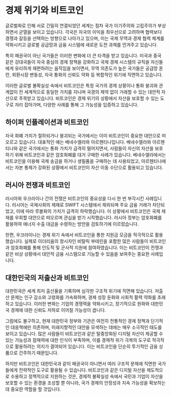 # 경제 위기와 비트코인
글로벌화로 인해 서로 긴밀히 연결되었던 세계는 점차 국가 이기주의와 고립주의가 부상하면서 균열을 보이고 있습니다. 각국은 자국의 이익을 최우선으로 고려하며 협력보다 경쟁과 갈등을 선택하는 방향으로 나아가고 있으며, 이는 국제 무역과 경제 협력 체계를 약화시키고 글로벌 공급망과 금융 시스템에 새로운 도전 과제를 안겨주고 있습니다.

특히 패권국이 아닌 국가들은 이러한 변화에 더 큰 타격을 받고 있습니다. 미국과 중국 같은 강대국들이 자국 중심의 경제 정책을 강화하고 국제 경제 시스템의 규칙을 자신들에게 유리하게 재편하려는 움직임을 보이면서, 무역 의존도가 높은 국가들은 공급망 혼란, 외환시장 변동성, 자국 통화의 신뢰도 약화 등 복합적인 위기에 직면하고 있습니다.

이러한 글로벌 불확실성 속에서 비트코인은 특정 국가의 경제 상황이나 통화 붕괴와 관계없이 전 세계적으로 동일한 가치를 지니며 국경의 제약 없이 거래할 수 있는 대안적 자산으로 주목받고 있습니다. 비트코인은 경제 위기의 상황에서 자산을 보호할 수 있는 도구로 자리 잡아가며, 다양한 사례를 통해 그 가능성을 입증하고 있습니다.

## 하이퍼 인플레이션과 비트코인
자국 화폐 가치가 절하되거나 붕괴되는 국가에서는 이미 비트코인이 중요한 대안으로 떠오르고 있습니다. 대표적인 예는 베네수엘라와 아르헨티나입니다. 베네수엘라와 아르헨티나와 같은 국가에서는 통화 가치가 급격히 떨어지면서, 사람들이 자신의 자산을 보호하기 위해 비트코인과 같은 암호화폐를 대거 구매한 사례가 있습니다. 베네수엘라에서는 비트코인을 이용해 국제 송금을 하거나 생필품을 구매하는 데 사용되었고, 아르헨티나에서는 자본 통제가 강화된 상황에서 비트코인이 자산 이동 수단으로 활용되고 있습니다.

## 러시아 전쟁과 비트코인
러시아와 우크라이나 간의 전쟁은 비트코인의 중요성을 다시 한 번 부각시킨 사례입니다. 러시아는 국제사회의 제재로 SWIFT 시스템에서 제외되며 주요 금융 거래가 차단되었고, 이에 따라 루블화의 가치가 급격히 하락했습니다. 이 상황에서 비트코인은 국제 제재를 우회할 대안으로 떠오르며 관심을 받기 시작했습니다. 러시아 정부는 암호화폐를 활용하여 에너지 수출 대금을 수령하는 방안을 검토하기에 이르렀습니다.

한편, 우크라이나는 경제 위기 속에서 비트코인을 통한 지원금 모금을 적극적으로 활용했습니다. 실제로 이더리움의 창시자인 비탈릭 부테린을 포함한 많은 사람들이 비트코인과 암호화폐를 통해 인도적 및 군사적 지원에 참여하였습니다. 이는 비트코인이 전쟁과 같은 비상 상황에서 대안적 금융 시스템으로 기능할 수 있음을 보여주는 중요한 사례입니다.

## 대한민국의 저출산과 비트코인
대한민국은 세계 최저 출산율을 기록하며 심각한 구조적 위기에 직면해 있습니다. 저출산 문제는 인구 감소와 고령화를 가속화하며, 경제 성장 둔화와 사회적 활력 약화를 초래하고 있습니다. 이러한 변화는 기업의 경쟁력을 약화시키고, 장기적으로 원화와 대한민국 경제에 대한 신뢰도 저하로 이어질 가능성이 큽니다.

그럼에도 불구하고, 현재 대한민국 정부와 기관은 여전히 전통적인 경제 정책과 단기적인 대응책에만 의존하며, 미래지향적인 대안을 모색하는 데에는 매우 소극적인 태도를 보이고 있습니다. 많은 사람들이 비트코인과 같은 탈중앙화된 디지털 자산이 제공할 수 있는 가능성과 잠재력에 대한 인식이 부족하며, 이를 경제적 위기 극복의 도구로 적극적으로 활용하려는 의지가 결여되어 있습니다. 이는 비트코인을 단순히 투기적인 금융 상품으로 간주하기 때문입니다.

하지만 비트코인은 대한민국과 같이 패권국이 아니면서 여러 구조적 문제에 직면한 국가들에게 전략적인 도구로 활용될 수 있습니다. 비트코인과 같은 디지털 자산을 제도적으로 수용하고 정책적으로 지원하는 것은, 경제적 불확실성 속에서 국민과 기업이 자산을 보호할 수 있는 환경을 조성할 뿐 아니라, 국가 경제의 안정성과 지속 가능성을 확보하는 데 중요한 역할을 할 것입니다.